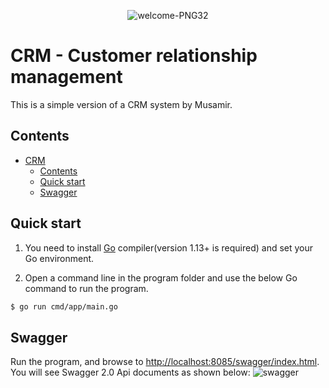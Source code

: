 
<p align="center" width="100%">
    <img src="https://i.ibb.co/bvRLXnz/welcome-PNG32.png" alt="welcome-PNG32" border="0">
</p>

# CRM - Customer relationship management

This is a simple version of a CRM system by Musamir.

## Contents
- [CRM](#CRM)
  - [Contents](#contents)
  - [Quick start](#quick-start)
  - [Swagger](#swagger)


## Quick start

1. You need to install [Go](https://golang.org/) compiler(version 1.13+ is required) and set your Go environment.

2. Open a command line in the program folder and use the below Go command to run the program.

```sh
$ go run cmd/app/main.go
```

## Swagger
Run the program, and browse to [http://localhost:8085/swagger/index.html](http://localhost:8085/swagger/index.html). You will see Swagger 2.0 Api documents as shown below:
![swagger](https://user-images.githubusercontent.com/43841786/123855799-bc460200-d939-11eb-97b3-f770e23d3ae3.png)
